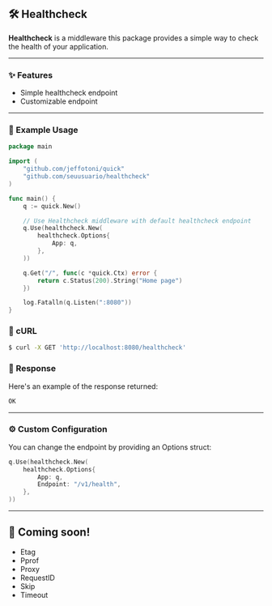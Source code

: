 
## 🛠️ Healthcheck 

**Healthcheck** is a middleware this package provides a simple way to check the health of your application.

---
### ✨ Features

- Simple healthcheck endpoint
- Customizable endpoint

---
### 🧩 Example Usage
```go
package main

import (
    "github.com/jeffotoni/quick"
    "github.com/seuusuario/healthcheck"
)

func main() {
    q := quick.New()

    // Use Healthcheck middleware with default healthcheck endpoint
    q.Use(healthcheck.New(
        healthcheck.Options{
            App: q,
        },
    ))

    q.Get("/", func(c *quick.Ctx) error {
        return c.Status(200).String("Home page")
    })

    log.Fatalln(q.Listen(":8080"))
}
```
### 📌 cURL
```bash
$ curl -X GET 'http://localhost:8080/healthcheck'
```

### 📌 Response
Here's an example of the response returned:

```sh
OK
```

---
### ⚙️ Custom Configuration

You can change the endpoint by providing an Options struct:

```go
q.Use(healthcheck.New(
    healthcheck.Options{
        App: q,
        Endpoint: "/v1/health",
    },
))
```


---


## 🚧 **Coming soon!**
- Etag
- Pprof
- Proxy
- RequestID
- Skip
- Timeout
